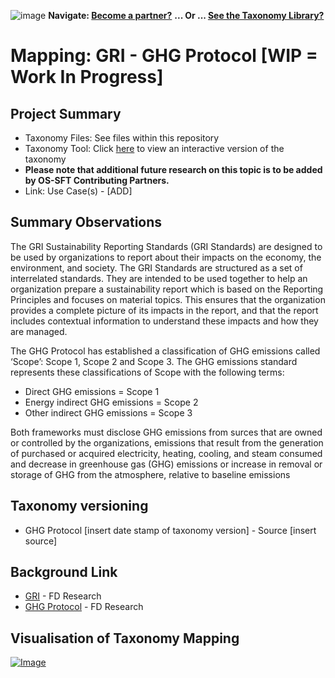 ![image](https://user-images.githubusercontent.com/112073913/188821900-0c411acf-fbdd-4163-adc9-3ba4e2be78df.png)
**Navigate: [Become a partner?](https://github.com/OS-SFT/06-COLLABORATORS-PARTNERS)**
**... Or ... [See the Taxonomy Library?](https://github.com/orgs/OS-SFT/projects/2)**

# Mapping: GRI - GHG Protocol [WIP = Work In Progress]

## Project Summary
- Taxonomy Files: See files within this repository
- Taxonomy Tool: Click [here](https://os-sft.solidatus.com/viewer/share/GT7SRjENwTpCXIobrXey10G6Qi2xOzWy) to view an interactive version of the taxonomy
- **Please note that additional future research on this topic is to be added by OS-SFT Contributing Partners.**
- Link: Use Case(s) - [ADD]

## Summary Observations
The GRI Sustainability Reporting Standards (GRI Standards) are designed to be used by organizations to report about their impacts on the economy, the environment, and society. The GRI Standards are structured as a set of interrelated standards. They are intended to be used together to help an organization prepare a sustainability report which is based on the Reporting Principles and focuses on material topics. This ensures that the organization provides a complete picture of its impacts in the report, and that the report includes contextual information to understand these impacts and how they are managed. 

The GHG Protocol has established a classification of GHG emissions called ‘Scope’: Scope 1, Scope 2 and Scope 3. The GHG emissions standard represents these classifications of Scope with the following terms:
* Direct GHG emissions = Scope 1
* Energy indirect GHG emissions = Scope 2
* Other indirect GHG emissions = Scope 3

Both frameworks must disclose GHG emissions from surces that are owned or controlled by the organizations, emissions that result from the generation of purchased or acquired electricity, heating, cooling, and steam consumed and decrease in greenhouse gas (GHG) emissions or increase in removal or storage of GHG from the atmosphere, relative to baseline emissions

## Taxonomy versioning
- GHG Protocol [insert date stamp of taxonomy version] - Source [insert source]

## Background Link
- [GRI](https://github.com/OS-SFT/RESEARCH---GLOBAL-REPORTING-INITIATIVE) - FD Research
- [GHG Protocol](https://github.com/OS-SFT/RESEARCH---GHG-PROTOCOL) - FD Research

## Visualisation of Taxonomy Mapping
[![Image](https://user-images.githubusercontent.com/112077283/194524446-d68ef41f-bf89-4756-aef1-38cca6ecd942.png "Click to open interactive Taxonomy Tool")](https://os-sft.solidatus.com/viewer/share/GT7SRjENwTpCXIobrXey10G6Qi2xOzWy)

